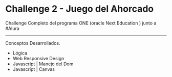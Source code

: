 # Challenge 2 - Juego del Ahorcado

<!-- Front Matter -->
Challenge Completo del programa ONE (oracle Next Education ) junto a #Alura

---

<!-- Body -->

Conceptos Desarrollados.
- Lógica
- Web Responsive Design
- Javascript | Manejo del Dom
- Javascript | Canvas

